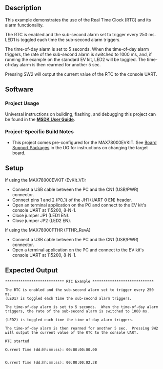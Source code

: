 ## Description

This example demonstrates the use of the Real Time Clock (RTC) and its alarm functionality.

The RTC is enabled and the sub-second alarm set to trigger every 250 ms.
LED1 is toggled each time the sub-second alarm triggers.  

The time-of-day alarm is set to 5 seconds.  When the time-of-day alarm triggers, the rate of the sub-second alarm is switched to 1000 ms, and, if running the example on the standard EV kit, LED2 will be toggled. The time-of-day alarm is then rearmed for another 5 sec.

Pressing SW2 will output the current value of the RTC to the console UART.

## Software

### Project Usage

Universal instructions on building, flashing, and debugging this project can be found in the **[MSDK User Guide](https://analogdevicesinc.github.io/msdk/USERGUIDE/)**.

### Project-Specific Build Notes

* This project comes pre-configured for the MAX78000EVKIT.  See [Board Support Packages](https://analogdevicesinc.github.io/msdk/USERGUIDE/#board-support-packages) in the UG for instructions on changing the target board.

## Setup

If using the MAX78000EVKIT (EvKit_V1):
-   Connect a USB cable between the PC and the CN1 (USB/PWR) connector.
-   Connect pins 1 and 2 (P0_1) of the JH1 (UART 0 EN) header.
-   Open an terminal application on the PC and connect to the EV kit's console UART at 115200, 8-N-1.
-   Close jumper JP1 (LED1 EN).
-   Close jumper JP2 (LED2 EN).

If using the MAX78000FTHR (FTHR_RevA)
-   Connect a USB cable between the PC and the CN1 (USB/PWR) connector.
-   Open a terminal application on the PC and connect to the EV kit's console UART at 115200, 8-N-1.

## Expected Output

```
*************************** RTC Example ****************************

The RTC is enabled and the sub-second alarm set to trigger every 250 ms.
(LED1) is toggled each time the sub-second alarm triggers.

The time-of-day alarm is set to 5 seconds.  When the time-of-day alarm
triggers, the rate of the sub-second alarm is switched to 1000 ms.

(LED2) is toggled each time the time-of-day alarm triggers.

The time-of-day alarm is then rearmed for another 5 sec.  Pressing SW2
will output the current value of the RTC to the console UART.

RTC started

Current Time (dd:hh:mm:ss): 00:00:00:00.00


Current Time (dd:hh:mm:ss): 00:00:00:02.38
```


